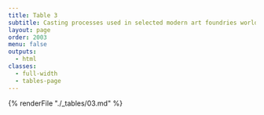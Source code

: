 ```yaml
---
title: Table 3
subtitle: Casting processes used in selected modern art foundries worldwide
layout: page
order: 2003
menu: false
outputs:
  - html
classes: 
  - full-width 
  - tables-page
---
```


{% renderFile "./_tables/03.md" %}